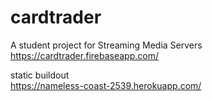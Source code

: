 # cardtrader
A student project for Streaming Media Servers <br>
https://cardtrader.firebaseapp.com/


static buildout <br>
https://nameless-coast-2539.herokuapp.com/
